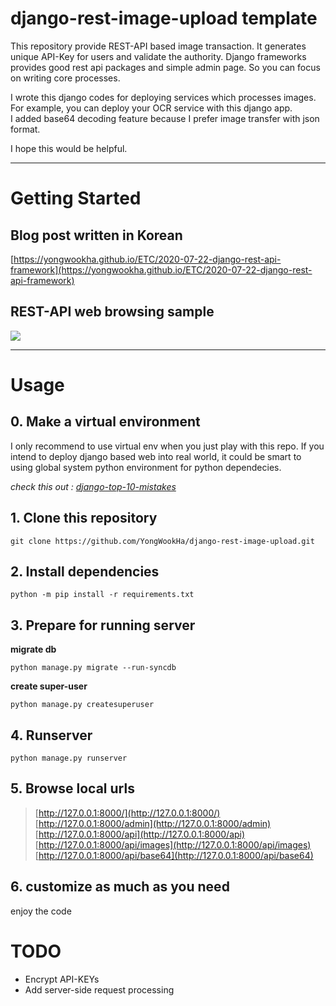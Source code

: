 # django-rest-image-upload template

This repository provide REST-API based image transaction. It generates unique API-Key for users and validate the authority. Django frameworks provides good rest api packages and simple admin page. So you can focus on writing core processes.  

I wrote this django codes for deploying services which processes images.   
For example, you can deploy your OCR service with this django app.  
I added base64 decoding feature because I prefer image transfer with json format.  

I hope this would be helpful.

---
# Getting Started

## Blog post written in Korean
[https://yongwookha.github.io/ETC/2020-07-22-django-rest-api-framework](https://yongwookha.github.io/ETC/2020-07-22-django-rest-api-framework)

## REST-API web browsing sample
![](https://yongwookha.github.io/img/django-rest-framework.png)

---

# Usage

## 0. Make a virtual environment

I only recommend to use virtual env when you just play with this repo. If you intend to deploy django based web into real world, it could be smart to using global system python environment for python dependecies.  

_check this out : [django-top-10-mistakes](https://www.toptal.com/django/django-top-10-mistakes)_

## 1. Clone this repository

```
git clone https://github.com/YongWookHa/django-rest-image-upload.git
```

## 2. Install dependencies

```
python -m pip install -r requirements.txt
```

## 3. Prepare for running server
**migrate db**  
```
python manage.py migrate --run-syncdb  
```
**create super-user**  
```
python manage.py createsuperuser  
```

## 4. Runserver  
```
python manage.py runserver  
```

## 5. Browse local urls

> [http://127.0.0.1:8000/](http://127.0.0.1:8000/)  
> [http://127.0.0.1:8000/admin](http://127.0.0.1:8000/admin)  
> [http://127.0.0.1:8000/api](http://127.0.0.1:8000/api)  
> [http://127.0.0.1:8000/api/images](http://127.0.0.1:8000/api/images)  
> [http://127.0.0.1:8000/api/base64](http://127.0.0.1:8000/api/base64)  

## 6. customize as much as you need
enjoy the code

# TODO
- Encrypt API-KEYs
- Add server-side request processing
